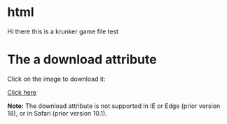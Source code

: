 # html
Hi there this is a krunker game file test



<h1>The a download attribute</h1>

<p>Click on the image to download it:<p>
<a href="settings.txt" download="settings.txt">Click here</a>

<p><b>Note:</b> The download attribute is not supported in IE or Edge (prior version 18), or in Safari (prior version 10.1).</p>
